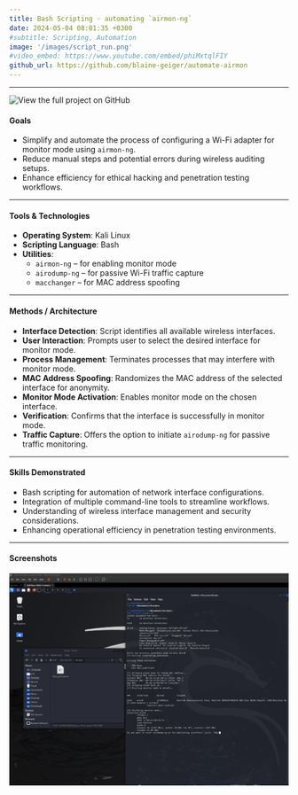 ```yaml
---
title: Bash Scripting - automating `airmon-ng`
date: 2024-05-04 08:01:35 +0300
#subtitle: Scripting, Automation
image: '/images/script_run.png'
#video_embed: https://www.youtube.com/embed/phiMxtqlFIY
github_url: https://github.com/blaine-geiger/automate-airmon
---
```


---

<a href="{{ page.github_url }}" target="_blank" style="text-decoration: none;">
  <img src="https://img.shields.io/badge/View%20The%20Details%20on-GitHub-181717?style=for-the-badge&logo=github" alt="View the full project on GitHub">
</a>

####  **Goals**
- Simplify and automate the process of configuring a Wi-Fi adapter for monitor mode using `airmon-ng`.
- Reduce manual steps and potential errors during wireless auditing setups.
- Enhance efficiency for ethical hacking and penetration testing workflows.

---

####  **Tools & Technologies**
- **Operating System**: Kali Linux
- **Scripting Language**: Bash
- **Utilities**:
  - `airmon-ng` – for enabling monitor mode
  - `airodump-ng` – for passive Wi-Fi traffic capture
  - `macchanger` – for MAC address spoofing

---

####  **Methods / Architecture**
- **Interface Detection**: Script identifies all available wireless interfaces.
- **User Interaction**: Prompts user to select the desired interface for monitor mode.
- **Process Management**: Terminates processes that may interfere with monitor mode.
- **MAC Address Spoofing**: Randomizes the MAC address of the selected interface for anonymity.
- **Monitor Mode Activation**: Enables monitor mode on the chosen interface.
- **Verification**: Confirms that the interface is successfully in monitor mode.
- **Traffic Capture**: Offers the option to initiate `airodump-ng` for passive traffic monitoring.

---

####  **Skills Demonstrated**
- Bash scripting for automation of network interface configurations.
- Integration of multiple command-line tools to streamline workflows.
- Understanding of wireless interface management and security considerations.
- Enhancing operational efficiency in penetration testing environments.

---

####  **Screenshots**
![Automate Airmon Script Execution](/images/script_run.png)